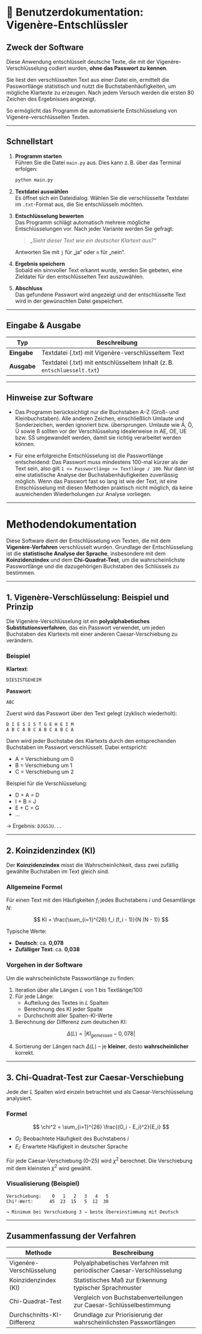 
# 📘 Benutzerdokumentation: Vigenère-Entschlüssler

## Zweck der Software

Diese Anwendung entschlüsselt deutsche Texte, die mit der Vigenère-Verschlüsselung codiert wurden, **ohne das Passwort zu kennen**.

Sie liest den verschlüsselten Text aus einer Datei ein, ermittelt die Passwortlänge statistisch und nutzt die Buchstabenhäufigkeiten, um mögliche Klartexte zu erzeugen. Nach jedem Versuch werden die ersten 80 Zeichen des Ergebnisses angezeigt.

So ermöglicht das Programm die automatisierte Entschlüsselung von Vigenère-verschlüsselten Texten.

---

## Schnellstart

1. **Programm starten**  
   Führen Sie die Datei `main.py` aus. Dies kann z. B. über das Terminal erfolgen:

   ```bash
   python main.py
   ```

2. **Textdatei auswählen**  
   Es öffnet sich ein Dateidialog. Wählen Sie die verschlüsselte Textdatei im `.txt`-Format aus, die Sie entschlüsseln möchten.

3. **Entschlüsselung bewerten**  
   Das Programm schlägt automatisch mehrere mögliche Entschlüsselungen vor. Nach jeder Variante werden Sie gefragt:

   > _„Sieht dieser Text wie ein deutscher Klartext aus?“_

   Antworten Sie mit `j` für „ja“ oder `n` für „nein“.

4. **Ergebnis speichern**  
   Sobald ein sinnvoller Text erkannt wurde, werden Sie gebeten, eine Zieldatei für den entschlüsselten Text auszuwählen.

5. **Abschluss**  
   Das gefundene Passwort wird angezeigt und der entschlüsselte Text wird in der gewünschten Datei gespeichert.


---

## Eingabe & Ausgabe

| Typ     | Beschreibung                                               |
|----------|------------------------------------------------------------|
| **Eingabe** | Textdatei (.txt) mit Vigenère-verschlüsseltem Text         |
| **Ausgabe** | Textdatei (.txt) mit entschlüsseltem Inhalt (z. B. `entschluesselt.txt`) |

---

## Hinweise zur Software

- Das Programm berücksichtigt nur die Buchstaben A–Z (Groß- und Kleinbuchstaben). Alle anderen Zeichen, einschließlich Umlaute und Sonderzeichen, werden ignoriert bzw. übersprungen. Umlaute wie Ä, Ö, Ü sowie ß sollten vor der Verschlüsselung idealerweise in AE, OE, UE bzw. SS umgewandelt werden, damit sie richtig verarbeitet werden können.

- Für eine erfolgreiche Entschlüsselung ist die Passwortlänge entscheidend: Das Passwort muss mindestens 100-mal kürzer als der Text sein, also gilt `1 <= Passwortlänge <= Textlänge / 100`. Nur dann ist eine statistische Analyse der Buchstabenhäufigkeiten zuverlässig möglich. Wenn das Passwort fast so lang ist wie der Text, ist eine Entschlüsselung mit diesen Methoden praktisch nicht möglich, da keine ausreichenden Wiederholungen zur Analyse vorliegen.

---

# Methodendokumentation

Diese Software dient der Entschlüsselung von Texten, die mit dem **Vigenère-Verfahren** verschlüsselt wurden. Grundlage der Entschlüsselung ist die **statistische Analyse der Sprache**, insbesondere mit dem **Koinzidenzindex** und dem **Chi-Quadrat-Test**, um die wahrscheinlichste Passwortlänge und die dazugehörigen Buchstaben des Schlüssels zu bestimmen.

---

## 1. Vigenère-Verschlüsselung: Beispiel und Prinzip

Die Vigenère-Verschlüsselung ist ein **polyalphabetisches Substitutionsverfahren**, das ein Passwort verwendet, um jeden Buchstaben des Klartexts mit einer anderen Caesar-Verschiebung zu verändern.

### Beispiel

**Klartext**:  
```
DIESISTGEHEIM
```

**Passwort**:  
```
ABC
```

Zuerst wird das Passwort über den Text gelegt (zyklisch wiederholt):

```
D I E S I S T G E H E I M
A B C A B C A B C A B C A
```

Dann wird jeder Buchstabe des Klartexts durch den entsprechenden Buchstaben im Passwort verschlüsselt. Dabei entspricht:
- A = Verschiebung um 0
- B = Verschiebung um 1
- C = Verschiebung um 2

Beispiel für die Verschlüsselung:
- D + A = D
- I + B = J
- E + C = G
- ...

→ Ergebnis: `DJGSJU...`

---

## 2. Koinzidenzindex (KI)

Der **Koinzidenzindex** misst die Wahrscheinlichkeit, dass zwei zufällig gewählte Buchstaben im Text gleich sind.

### Allgemeine Formel

Für einen Text mit den Häufigkeiten $f_i$ jedes Buchstabens $i$ und Gesamtlänge $N$:

$$
KI = \frac{\sum_{i=1}^{26} f_i (f_i - 1)}{N (N - 1)}
$$

Typische Werte:
- **Deutsch**: ca. **0,078**
- **Zufälliger Text**: ca. **0,038**

### Vorgehen in der Software

Um die wahrscheinlichste Passwortlänge zu finden:

1. Iteration über alle Längen $L$ von $1$ bis $\text{Textlänge} / 100$
2. Für jede Länge:
   - Aufteilung des Textes in $L$ Spalten
   - Berechnung des KI jeder Spalte
   - Durchschnitt aller Spalten-KI-Werte
3. Berechnung der Differenz zum deutschen KI:

$$
\Delta(L) = |KI_{gemessen} - 0{,}078|
$$

4. Sortierung der Längen nach $\Delta(L)$ – je **kleiner**, desto **wahrscheinlicher** korrekt.

---

## 3. Chi-Quadrat-Test zur Caesar-Verschiebung

Jede der $L$ Spalten wird einzeln betrachtet und als Caesar-Verschlüsselung analysiert.

### Formel

$$
\chi^2 = \sum_{i=1}^{26} \frac{(O_i - E_i)^2}{E_i}
$$

- $O_i$: Beobachtete Häufigkeit des Buchstabens $i$
- $E_i$: Erwartete Häufigkeit in deutscher Sprache

Für jede Caesar-Verschiebung (0–25) wird $\chi^2$ berechnet. Die Verschiebung mit dem kleinsten $\chi^2$ wird gewählt.

### Visualisierung (Beispiel)

```
Verschiebung:    0   1   2   3   4   5
Chi²-Wert:      45  23  15   5  12  30

→ Minimum bei Verschiebung 3 ⇒ beste Übereinstimmung mit Deutsch
```

---

## Zusammenfassung der Verfahren

| Methode                  | Beschreibung                                                                 |
|--------------------------|-------------------------------------------------------------------------------|
| Vigenère-Verschlüsselung | Polyalphabetisches Verfahren mit periodischer Caesar-Verschlüsselung         |
| Koinzidenzindex (KI)     | Statistisches Maß zur Erkennung typischer Sprachmuster                       |
| Chi-Quadrat-Test         | Vergleich von Buchstabenverteilungen zur Caesar-Schlüsselbestimmung          |
| Durchschnitts-KI-Differenz | Grundlage zur Priorisierung der wahrscheinlichsten Passwortlängen             |
